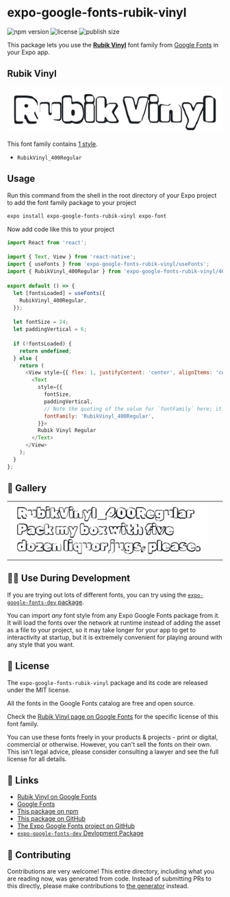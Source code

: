 # expo-google-fonts-rubik-vinyl

![npm version](https://flat.badgen.net/npm/v/expo-google-fonts-rubik-vinyl)
![license](https://flat.badgen.net/github/license/expo/google-fonts)
![publish size](https://flat.badgen.net/packagephobia/install/expo-google-fonts-rubik-vinyl)

This package lets you use the [**Rubik Vinyl**](https://fonts.google.com/specimen/Rubik+Vinyl) font family from [Google Fonts](https://fonts.google.com/) in your Expo app.

## Rubik Vinyl

![Rubik Vinyl](./font-family.png)

This font family contains [1 style](#-gallery).

- `RubikVinyl_400Regular`

## Usage

Run this command from the shell in the root directory of your Expo project to add the font family package to your project
```sh
expo install expo-google-fonts-rubik-vinyl expo-font
```

Now add code like this to your project
```js
import React from 'react';

import { Text, View } from 'react-native';
import { useFonts } from 'expo-google-fonts-rubik-vinyl/useFonts';
import { RubikVinyl_400Regular } from 'expo-google-fonts-rubik-vinyl/400Regular';

export default () => {
  let [fontsLoaded] = useFonts({
    RubikVinyl_400Regular,
  });

  let fontSize = 24;
  let paddingVertical = 6;

  if (!fontsLoaded) {
    return undefined;
  } else {
    return (
      <View style={{ flex: 1, justifyContent: 'center', alignItems: 'center' }}>
        <Text
          style={{
            fontSize,
            paddingVertical,
            // Note the quoting of the value for `fontFamily` here; it expects a string!
            fontFamily: 'RubikVinyl_400Regular',
          }}>
          Rubik Vinyl Regular
        </Text>
      </View>
    );
  }
};

```

## 🔡 Gallery


||||
|-|-|-|
|![RubikVinyl_400Regular](.//400Regular/RubikVinyl_400Regular.ttf.png)||||


## 👩‍💻 Use During Development

If you are trying out lots of different fonts, you can try using the [`expo-google-fonts-dev` package](https://github.com/freeboub/google-fonts/tree/master/font-packages/dev#readme).

You can import *any* font style from any Expo Google Fonts package from it. It will load the fonts
over the network at runtime instead of adding the asset as a file to your project, so it may take longer
for your app to get to interactivity at startup, but it is extremely convenient
for playing around with any style that you want.

## 📖 License

The `expo-google-fonts-rubik-vinyl` package and its code are released under the MIT license.

All the fonts in the Google Fonts catalog are free and open source.

Check the [Rubik Vinyl page on Google Fonts](https://fonts.google.com/specimen/Rubik+Vinyl) for the specific license of this font family.

You can use these fonts freely in your products & projects - print or digital, commercial or otherwise. However, you can't sell the fonts on their own. This isn't legal advice, please consider consulting a lawyer and see the full license for all details.

## 🔗 Links

- [Rubik Vinyl on Google Fonts](https://fonts.google.com/specimen/Rubik+Vinyl)
- [Google Fonts](https://fonts.google.com/)
- [This package on npm](https://www.npmjs.com/package/expo-google-fonts-rubik-vinyl)
- [This package on GitHub](https://github.com/freeboub/google-fonts/tree/master/font-packages/rubik-vinyl)
- [The Expo Google Fonts project on GitHub](https://github.com/freeboub/google-fonts)
- [`expo-google-fonts-dev` Devlopment Package](https://github.com/freeboub/google-fonts/tree/master/font-packages/dev)

## 🤝 Contributing

Contributions are very welcome! This entire directory, including what you are reading now, was generated from code. Instead of submitting PRs to this directly, please make contributions to [the generator](https://github.com/freeboub/google-fonts/tree/master/packages/generator) instead.
